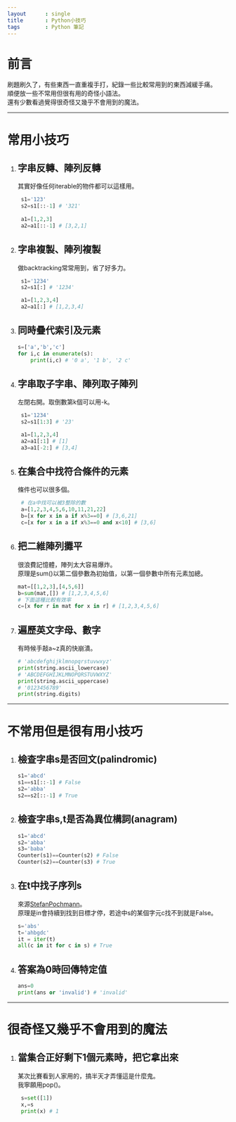 ```yaml
---
layout      : single
title       : Python小技巧
tags 	   	: Python 筆記
---
```

# 前言
刷題刷久了，有些東西一直重複手打，紀錄一些比較常用到的東西減緩手痛。  
順便放一些不常用但很有用的奇怪小語法。  
還有少數看過覺得很奇怪又幾乎不會用到的魔法。  

---
# 常用小技巧

1. ## 字串反轉、陣列反轉  
   其實好像任何iterable的物件都可以這樣用。
   ```python
    s1='123'
    s2=s1[::-1] # '321'
    
    a1=[1,2,3]
    a2=a1[::-1] # [3,2,1]
   ```

2. ## 字串複製、陣列複製
   做backtracking常常用到，省了好多力。
   ```python
    s1='1234'
    s2=s1[:] # '1234'

    a1=[1,2,3,4]
    a2=a1[:] # [1,2,3,4]
   ```

3. ## 同時疊代索引及元素
   ```python
   s=['a','b','c']
   for i,c in enumerate(s):
       print(i,c) # '0 a', '1 b', '2 c'
   ```

4. ## 字串取子字串、陣列取子陣列  
   左閉右開。取倒數第k個可以用-k。
   ```python
    s1='1234'
    s2=s1[1:3] # '23'

    a1=[1,2,3,4]
    a2=a1[:1] # [1]
    a3=a1[-2:] # [3,4]
   ```

5. ## 在集合中找符合條件的元素
   條件也可以很多個。
   ```python
    # 在a中找可以被3整除的數
    a=[1,2,3,4,5,6,10,11,21,22]
    b=[x for x in a if x%3==0] # [3,6,21]
    c=[x for x in a if x%3==0 and x<10] # [3,6]
   ```

6. ## 把二維陣列攤平
   很浪費記憶體，陣列太大容易爆炸。  
   原理是sum()以第二個參數為初始值，以第一個參數中所有元素加總。
    ```python
    mat=[[1,2,3],[4,5,6]]
    b=sum(mat,[]) # [1,2,3,4,5,6]
    # 下面這種比較有效率
    c=[x for r in mat for x in r] # [1,2,3,4,5,6]
    ```

7. ## 遍歷英文字母、數字
    有時候手敲a~z真的快崩潰。
    ```python
    # 'abcdefghijklmnopqrstuvwxyz'
    print(string.ascii_lowercase) 
    # 'ABCDEFGHIJKLMNOPQRSTUVWXYZ'
    print(string.ascii_uppercase) 
    # '0123456789'
    print(string.digits) 
    ```

---
# 不常用但是很有用小技巧

1. ## 檢查字串s是否回文(palindromic)
    ```python
    s1='abcd'
    s1==s1[::-1] # False
    s2='abba'
    s2==s2[::-1] # True
    ```

2. ## 檢查字串s,t是否為異位構詞(anagram)
    ```python
    s1='abcd'
    s2='abba'
    s3='baba'
    Counter(s1)==Counter(s2) # False
    Counter(s2)==Counter(s3) # True
    ```

3. ## 在t中找子序列s  
    來源[StefanPochmann](https://leetcode.com/problems/is-subsequence/discuss/87258/2-lines-Python)。  
    原理是in會持續到找到目標才停，若途中s的某個字元c找不到就是False。
    ```python
    s='abs'
    t='ahbgdc'
    it = iter(t)
    all(c in it for c in s) # True
    ```

4. ## 答案為0時回傳特定值
   ```python
   ans=0
   print(ans or 'invalid') # 'invalid'
   ```

---
# 很奇怪又幾乎不會用到的魔法

1. ## 當集合正好剩下1個元素時，把它拿出來  
   某次比賽看到人家用的，搞半天才弄懂這是什麼鬼。  
   我寧願用pop()。
   ```python
    s=set([1])
    x,=s
    print(x) # 1
   ```
